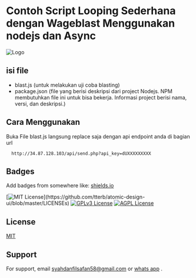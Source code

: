 
# Contoh Script Looping Sederhana dengan Wageblast Menggunakan nodejs dan Async



![Logo](https://i.ibb.co/cgFcQpm/image.png)


## isi file

- blast.js (untuk melakukan uji coba blasting)
- package.json (file yang berisi deskripsi dari project Nodejs. NPM membutuhkan file ini untuk bisa bekerja. Informasi project berisi nama, versi, dan deskripsi.)




## Cara Menggunakan

Buka File blast.js langsung replace saja dengan api endpoint anda di bagian url
```
  http://34.87.128.103/api/send.php?api_key=dUXXXXXXXXX
```



## Badges

Add badges from somewhere like: [shields.io](https://shields.io/)

[![MIT License](https://img.shields.io/apm/l/atomic-design-ui.svg?)](https://github.com/tterb/atomic-design-ui/blob/master/LICENSEs)
[![GPLv3 License](https://img.shields.io/badge/License-GPL%20v3-yellow.svg)](https://opensource.org/licenses/)
[![AGPL License](https://img.shields.io/badge/license-AGPL-blue.svg)](http://www.gnu.org/licenses/agpl-3.0)


## License

[MIT](https://choosealicense.com/licenses/mit/)


## Support

For support, email syahdanfilsafan58@gmail.com or [whats app](https://wa.me/628998937095/) .

